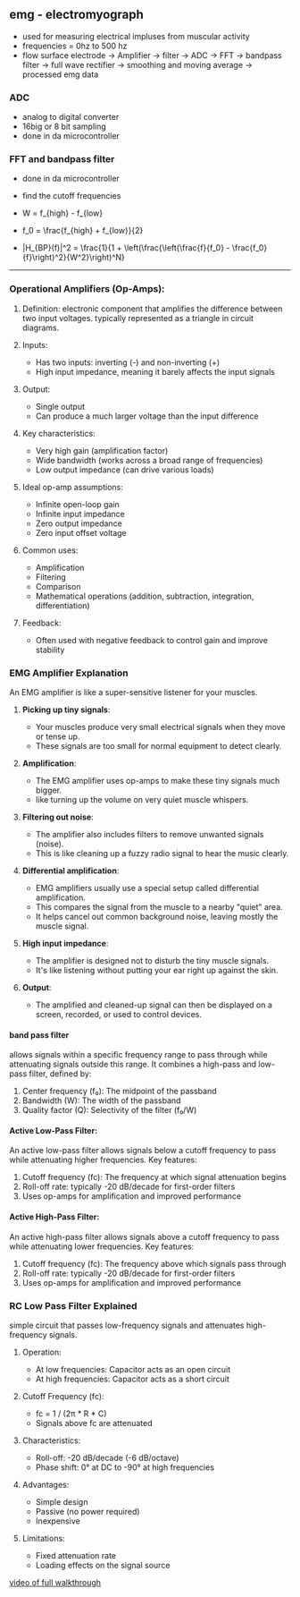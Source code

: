 ## emg - electromyograph
- used for measuring electrical impluses from muscular activity
- frequencies = 0hz to 500 hz
- flow 
surface electrode -> Amplifier -> filter -> ADC -> FFT -> bandpass filter -> full wave rectifier -> smoothing and moving average -> processed emg data

### ADC 
- analog to digital converter
- 16big or 8 bit sampling
- done in da microcontroller

### FFT and bandpass filter
- done in da microcontroller
- find the cutoff frequencies
- W = f_{high} - f_{low}

- f_0 = \frac{f_{high} + f_{low}}{2}

- |H_{BP}(f)|^2 = \frac{1}{1 + \left(\frac{\left(\frac{f}{f_0} - \frac{f_0}{f}\right)^2}{W^2}\right)^N}


--------------------------------------------------------------------
### Operational Amplifiers (Op-Amps):
1. Definition: electronic component that amplifies the difference between two input voltages. typically represented as a triangle in circuit diagrams.
2. Inputs: 
   - Has two inputs: inverting (-) and non-inverting (+)
   - High input impedance, meaning it barely affects the input signals

3. Output:
   - Single output
   - Can produce a much larger voltage than the input difference

4. Key characteristics:
   - Very high gain (amplification factor)
   - Wide bandwidth (works across a broad range of frequencies)
   - Low output impedance (can drive various loads)

5. Ideal op-amp assumptions:
   - Infinite open-loop gain
   - Infinite input impedance
   - Zero output impedance
   - Zero input offset voltage

6. Common uses:
   - Amplification
   - Filtering
   - Comparison
   - Mathematical operations (addition, subtraction, integration, differentiation)

7. Feedback:
   - Often used with negative feedback to control gain and improve stability

### EMG Amplifier Explanation
An EMG amplifier is like a super-sensitive listener for your muscles.

1. **Picking up tiny signals**: 
   - Your muscles produce very small electrical signals when they move or tense up.
   - These signals are too small for normal equipment to detect clearly.

2. **Amplification**:
   - The EMG amplifier uses op-amps to make these tiny signals much bigger.
   - like turning up the volume on very quiet muscle whispers.

3. **Filtering out noise**:
   - The amplifier also includes filters to remove unwanted signals (noise).
   - This is like cleaning up a fuzzy radio signal to hear the music clearly.

4. **Differential amplification**:
   - EMG amplifiers usually use a special setup called differential amplification.
   - This compares the signal from the muscle to a nearby "quiet" area.
   - It helps cancel out common background noise, leaving mostly the muscle signal.

5. **High input impedance**:
   - The amplifier is designed not to disturb the tiny muscle signals.
   - It's like listening without putting your ear right up against the skin.

6. **Output**:
   - The amplified and cleaned-up signal can then be displayed on a screen, recorded, or used to control devices.

#### band pass filter
allows signals within a specific frequency range to pass through while attenuating signals outside this range. It combines a high-pass and low-pass filter, defined by:
1. Center frequency (f₀): The midpoint of the passband
2. Bandwidth (W): The width of the passband
3. Quality factor (Q): Selectivity of the filter (f₀/W)


#### Active Low-Pass Filter:

An active low-pass filter allows signals below a cutoff frequency to pass while attenuating higher frequencies. Key features:

1. Cutoff frequency (fc): The frequency at which signal attenuation begins
2. Roll-off rate: typically -20 dB/decade for first-order filters
3. Uses op-amps for amplification and improved performance

#### Active High-Pass Filter:

An active high-pass filter allows signals above a cutoff frequency to pass while attenuating lower frequencies. Key features:

1. Cutoff frequency (fc): The frequency above which signals pass through
2. Roll-off rate: typically -20 dB/decade for first-order filters
3. Uses op-amps for amplification and improved performance

### RC Low Pass Filter Explained
simple circuit that passes low-frequency signals and attenuates high-frequency signals.
1. Operation:
   - At low frequencies: Capacitor acts as an open circuit
   - At high frequencies: Capacitor acts as a short circuit

2. Cutoff Frequency (fc):
   - fc = 1 / (2π * R * C)
   - Signals above fc are attenuated

3. Characteristics:
   - Roll-off: -20 dB/decade (-6 dB/octave)
   - Phase shift: 0° at DC to -90° at high frequencies

4. Advantages:
   - Simple design
   - Passive (no power required)
   - Inexpensive

5. Limitations:
   - Fixed attenuation rate
   - Loading effects on the signal source

[video of full walkthrough](https://www.youtube.com/watch?v=ucwtJ28Yia0)
